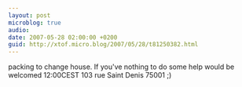 ```yaml
---
layout: post
microblog: true
audio: 
date: 2007-05-28 02:00:00 +0200
guid: http://xtof.micro.blog/2007/05/28/t81250382.html
---
```

packing to change house. If you've nothing to do some help would be welcomed 12:00CEST 103 rue Saint Denis 75001 ;)
